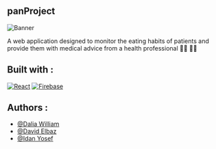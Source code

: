 ## panProject
![Banner](https://pan-int.org/wp-content/uploads/PAN-Logo-Horizontal-1024x440-1.png)

A web application designed to monitor the eating habits of patients and provide them with medical advice from a health professional 👨‍⚕️ 👩‍⚕️ 

## Built with : 

[![React](https://img.shields.io/badge/-React-61DAFB?style=flat-square&logo=react&logoColor=white)](https://reactjs.org/)
[![Firebase](https://img.shields.io/badge/-Firebase-green?logo=firebase)](https://firebase.google.com/)


## Authors : 

- [@Dalia William](https://github.com/Dalya1812)
- [@David Elbaz](https://github.com/DavidELBAZpro)
- [@Idan Yosef](https://github.com/IdanYosef1)
